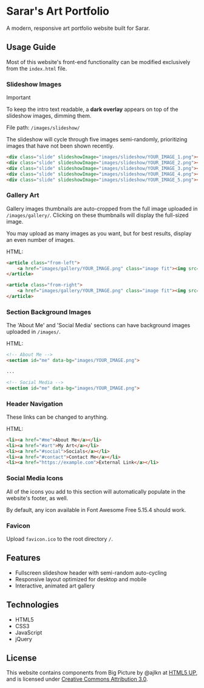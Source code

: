 # Sarar's Art Portfolio

A modern, responsive art portfolio website built for Sarar.

## Usage Guide

Most of this website's front-end functionality can be modified exclusively from the `index.html` file. 

### Slideshow Images

> [!IMPORTANT]  
> To keep the intro text readable, a **dark overlay** appears on top of the slideshow images, dimming them.

File path: `/images/slideshow/`

The slideshow will cycle through five images semi-randomly, prioritizing images that have not been shown recently. 

```html
<div class="slide" slideshowImage="images/slideshow/YOUR_IMAGE_1.png"></div>
<div class="slide" slideshowImage="images/slideshow/YOUR_IMAGE_2.png"></div>
<div class="slide" slideshowImage="images/slideshow/YOUR_IMAGE_3.png"></div>
<div class="slide" slideshowImage="images/slideshow/YOUR_IMAGE_4.png"></div>
<div class="slide" slideshowImage="images/slideshow/YOUR_IMAGE_5.png"></div>
```

### Gallery Art

Gallery images thumbnails are auto-cropped from the full image uploaded in `/images/gallery/`. Clicking on these thumbnails will display the full-sized image.

You may upload as many images as you want, but for best results, display an even number of images.

HTML:

```html
<article class="from-left">
    <a href="images/gallery/YOUR_IMAGE.png" class="image fit"><img src="images/gallery/YOUR_IMAGE.png" title="This title displays as a caption under the image" alt="Add an alt text description of the image for accessibility" /></a>
</article>

<article class="from-right">
    <a href="images/gallery/YOUR_IMAGE.png" class="image fit"><img src="images/gallery/YOUR_IMAGE.png" title="My amazing artwork" alt="Description of my amazing artwork" /></a>
</article>
```

### Section Background Images

The 'About Me' and 'Social Media' sections can have background images uploaded in `/images/`.

HTML:

```html
<!-- About Me -->
<section id="me" data-bg="images/YOUR_IMAGE.png">

...

<!-- Social Media -->
<section id="me" data-bg="images/YOUR_IMAGE.png">
```

### Header Navigation

These links can be changed to anything.

HTML:

```html
<li><a href="#me">About Me</a></li>
<li><a href="#art">My Art</a></li>
<li><a href="#social">Socials</a></li>
<li><a href="#contact">Contact Me</a></li>
<li><a href="https://example.com">External Link</a></li>
```

### Social Media Icons

All of the icons you add to this section will automatically populate in the website's footer, as well.

By default, any icon available in Font Awesome Free 5.15.4 should work.


### Favicon 

Upload `favicon.ico` to the root directory `/`.

## Features

- Fullscreen slideshow header with semi-random auto-cycling
- Responsive layout optimized for desktop and mobile
- Interactive, animated art gallery

## Technologies

- HTML5
- CSS3
- JavaScript
- jQuery

## License

This website contains components from Big Picture by @ajlkn at [HTML5 UP](https://html5up.net), and is licensed under [Creative Commons Attribution 3.0](https://creativecommons.org/licenses/by/3.0/).
